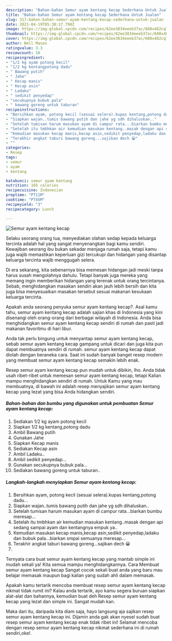 ```yaml
---
description: "Bahan-bahan Semur ayam kentang kecap Sederhana Untuk Jualan"
title: "Bahan-bahan Semur ayam kentang kecap Sederhana Untuk Jualan"
slug: 317-bahan-bahan-semur-ayam-kentang-kecap-sederhana-untuk-jualan
date: 2021-04-19T05:30:17.798Z
image: https://img-global.cpcdn.com/recipes/62ee3834eeeb37ac/680x482cq70/semur-ayam-kentang-kecap-foto-resep-utama.jpg
thumbnail: https://img-global.cpcdn.com/recipes/62ee3834eeeb37ac/680x482cq70/semur-ayam-kentang-kecap-foto-resep-utama.jpg
cover: https://img-global.cpcdn.com/recipes/62ee3834eeeb37ac/680x482cq70/semur-ayam-kentang-kecap-foto-resep-utama.jpg
author: Nell Mason
ratingvalue: 3.3
reviewcount: 10
recipeingredient:
- "1/2 kg ayam potong kecil"
- "1/2 kg kentangpotong dadu"
- " Bawang putih"
- " Jahe"
- " Kecap manis"
- " Kecap asin"
- " Ladaku"
- " sedikit penyedap"
- "secukupnya bubuk pala"
- " bawang goreng untuk taburan"
recipeinstructions:
- "Bersihkan ayam, potong kecil (sesuai selera).kupas kentang,potong dadu..."
- "Siapkan wajan..tumis bawang putih dan jahe yg sdh dihaluskan.."
- "Setelah tumisan harum masukan ayam di campur rata...biarkan bumbu meresap..."
- "Setelah itu tmbhkan air kemudian masukan kentang..masak dengan api sedang sampai ayam dan kentangnya empuk ya.."
- "Kemudian masukan kecap manis,kecap asin,sedikit penyedap,ladaku dan bubuk pala...biarkan smpai semuanya meresap..."
- "Terakhir angkat taburi bawang goreng...sajikan dech 😀"
- ""
categories:
- Resep
tags:
- semur
- ayam
- kentang

katakunci: semur ayam kentang 
nutrition: 165 calories
recipecuisine: Indonesian
preptime: "PT11M"
cooktime: "PT45M"
recipeyield: "3"
recipecategory: Lunch

---
```



![Semur ayam kentang kecap](https://img-global.cpcdn.com/recipes/62ee3834eeeb37ac/680x482cq70/semur-ayam-kentang-kecap-foto-resep-utama.jpg)

Selaku seorang orang tua, menyediakan olahan sedap kepada keluarga tercinta adalah hal yang sangat menyenangkan bagi kamu sendiri. Kewajiban seorang ibu bukan sekadar menjaga rumah saja, tetapi kamu juga wajib memastikan keperluan gizi tercukupi dan hidangan yang disantap keluarga tercinta wajib menggugah selera.

Di era  sekarang, kita sebenarnya bisa memesan hidangan jadi meski tanpa harus susah mengolahnya dahulu. Tetapi banyak juga mereka yang memang ingin memberikan hidangan yang terenak untuk orang tercintanya. Sebab, menghidangkan masakan sendiri akan jauh lebih bersih dan kita juga bisa menyesuaikan masakan tersebut sesuai makanan kesukaan keluarga tercinta. 



Apakah anda seorang penyuka semur ayam kentang kecap?. Asal kamu tahu, semur ayam kentang kecap adalah sajian khas di Indonesia yang kini disenangi oleh orang-orang dari berbagai wilayah di Indonesia. Anda bisa menghidangkan semur ayam kentang kecap sendiri di rumah dan pasti jadi makanan favoritmu di hari libur.

Anda tak perlu bingung untuk menyantap semur ayam kentang kecap, sebab semur ayam kentang kecap gampang untuk dicari dan juga kita pun dapat membuatnya sendiri di rumah. semur ayam kentang kecap dapat diolah dengan beraneka cara. Saat ini sudah banyak banget resep modern yang membuat semur ayam kentang kecap semakin lebih enak.

Resep semur ayam kentang kecap pun mudah untuk dibikin, lho. Anda tidak usah ribet-ribet untuk memesan semur ayam kentang kecap, tetapi Kalian mampu menghidangkan sendiri di rumah. Untuk Kamu yang mau membuatnya, di bawah ini adalah resep menyajikan semur ayam kentang kecap yang lezat yang bisa Anda hidangkan sendiri.

<!--inarticleads1-->

##### Bahan-bahan dan bumbu yang digunakan untuk pembuatan Semur ayam kentang kecap:

1. Sediakan 1/2 kg ayam potong kecil
1. Siapkan 1/2 kg kentang,potong dadu
1. Ambil  Bawang putih
1. Gunakan  Jahe
1. Siapkan  Kecap manis
1. Sediakan  Kecap asin
1. Ambil  Ladaku..
1. Ambil  sedikit penyedap...
1. Gunakan secukupnya bubuk pala...
1. Sediakan  bawang goreng untuk taburan..




<!--inarticleads2-->

##### Langkah-langkah menyiapkan Semur ayam kentang kecap:

1. Bersihkan ayam, potong kecil (sesuai selera).kupas kentang,potong dadu...
1. Siapkan wajan..tumis bawang putih dan jahe yg sdh dihaluskan..
1. Setelah tumisan harum masukan ayam di campur rata...biarkan bumbu meresap...
1. Setelah itu tmbhkan air kemudian masukan kentang..masak dengan api sedang sampai ayam dan kentangnya empuk ya..
1. Kemudian masukan kecap manis,kecap asin,sedikit penyedap,ladaku dan bubuk pala...biarkan smpai semuanya meresap...
1. Terakhir angkat taburi bawang goreng...sajikan dech 😀
1. 




Ternyata cara buat semur ayam kentang kecap yang mantab simple ini mudah sekali ya! Kita semua mampu menghidangkannya. Cara Membuat semur ayam kentang kecap Sangat cocok sekali buat anda yang baru mau belajar memasak maupun bagi kalian yang sudah ahli dalam memasak.

Apakah kamu tertarik mencoba membuat resep semur ayam kentang kecap nikmat tidak rumit ini? Kalau anda tertarik, ayo kamu segera buruan siapkan alat-alat dan bahannya, kemudian buat deh Resep semur ayam kentang kecap yang lezat dan simple ini. Sangat mudah kan. 

Maka dari itu, daripada kita diam saja, hayo langsung aja sajikan resep semur ayam kentang kecap ini. Dijamin anda gak akan nyesel sudah buat resep semur ayam kentang kecap enak tidak ribet ini! Selamat mencoba dengan resep semur ayam kentang kecap nikmat sederhana ini di rumah sendiri,oke!.

